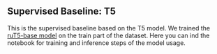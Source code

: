 ## Supervised Baseline: T5

This is the supervised baseline based on the T5 model. We trained the [ruT5-base model](https://huggingface.co/sberbank-ai/ruT5-base) on the train part of the dataset. Here you can ind the notebook for training and inference steps of the model usage.